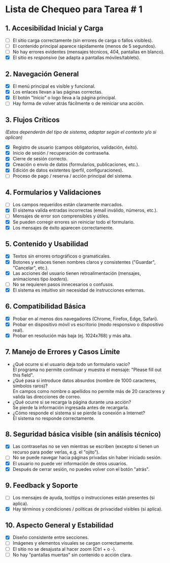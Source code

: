 # Lista de Chequeo para Tarea # 1

## 1. Accesibilidad Inicial y Carga

- [ ] El sitio carga correctamente (sin errores de carga o fallos visibles).
- [ ] El contenido principal aparece rápidamente (menos de 5 segundos).
- [ ] No hay errores evidentes (mensajes técnicos, 404, pantallas en blanco).
- [x] El sitio es _responsivo_ (se adapta a pantallas móviles/tablets).

## 2. Navegación General

- [x] El menú principal es visible y funcional.
- [x] Los enlaces llevan a las páginas correctas.
- [x] El botón "Inicio" o logo lleva a la página principal.
- [ ] Hay forma de volver atrás fácilmente o de reiniciar una acción.

## 3. Flujos Críticos

_(Estos dependerán del tipo de sistema, adaptar según el contexto y/o si aplican)_

- [x] Registro de usuario (campos obligatorios, validación, éxito).
- [x] Inicio de sesión / recuperación de contraseña.
- [x] Cierre de sesión correcto.
- [x] Creación o envío de datos (formularios, publicaciones, etc.).
- [x] Edición de datos existentes (perfil, configuraciones).
- [ ] Proceso de pago / reserva / acción principal del sistema.

## 4. Formularios y Validaciones

- [ ] Los campos requeridos están claramente marcados.
- [x] El sistema valida entradas incorrectas (email inválido, números, etc.).
- [ ] Mensajes de error son comprensibles y útiles.
- [x] Se pueden corregir errores sin reiniciar todo el formulario.
- [x] Los mensajes de éxito aparecen correctamente.

## 5. Contenido y Usabilidad

- [x] Textos sin errores ortográficos o gramaticales.
- [x] Botones y enlaces tienen nombres claros y consistentes ("Guardar", "Cancelar", etc.).
- [x] Las acciones del usuario tienen retroalimentación (mensajes, animaciones tipo _loaders_).
- [ ] No se requieren pasos innecesarios o confusos.
- [x] El sistema es intuitivo sin necesidad de instrucciones externas.

## 6. Compatibilidad Básica

- [x] Probar en al menos dos navegadores (Chrome, Firefox, Edge, Safari).
- [x] Probar en dispositivo móvil vs escritorio (modo responsivo o dispositivo real).
- [x] Probar en resolución más baja (ej. 1024x768) y más alta.

## 7. Manejo de Errores y Casos Límite

- ¿Qué ocurre si el usuario deja todo un formulario vacío?  
    El programa no permite continuar y muestra el mensaje: "Please fill out this field".
- ¿Qué pasa si introduce datos absurdos (nombre de 1000 caracteres, símbolos raros)?  
    En campos como nombre o apellidos no permite más de 20 caracteres y valida las direcciones de correo.
- ¿Qué ocurre si se recarga la página durante una acción?  
    Se pierde la información ingresada antes de recargarla.
- ¿Cómo responde el sistema si se pierde la conexión a Internet?  
    El sistema no responde correctamente.


## 8. Seguridad básica visible (sin análisis técnico)

- [x] Las contraseñas no se ven mientras se escriben (excepto si tienen un recurso para poder verlas, e.g. el "ojito").
- [ ] No se puede navegar hacia páginas privadas sin haber iniciado sesión.
- [x] El usuario no puede ver información de otros usuarios.
- [x] Después de cerrar sesión, no puedes volver con el botón "atrás".

## 9. Feedback y Soporte

- [ ] Los mensajes de ayuda, tooltips o instrucciones están presentes (si aplica).
- [x] Hay términos y condiciones / políticas de privacidad visibles (si aplica).

## 10. Aspecto General y Estabilidad

- [x] Diseño consistente entre secciones.
- [ ] Imágenes y elementos visuales se cargan correctamente.
- [ ] El sitio no se desajusta al hacer zoom (Ctrl + o -).
- [ ] No hay "pantallas muertas" sin contenido o acción clara.